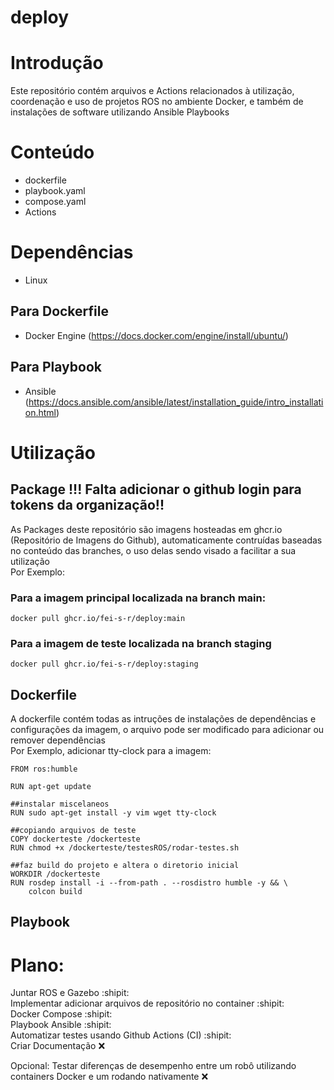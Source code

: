 # deploy

# Introdução  
Este repositório contém arquivos e Actions relacionados à utilização, coordenação e uso de projetos ROS no ambiente Docker, e também de instalações de software utilizando Ansible Playbooks  

# Conteúdo  

- dockerfile
- playbook.yaml
- compose.yaml
- Actions  

# Dependências
- Linux 
## Para Dockerfile
- Docker Engine (https://docs.docker.com/engine/install/ubuntu/)  
## Para Playbook
- Ansible (https://docs.ansible.com/ansible/latest/installation_guide/intro_installation.html)  
# Utilização
## Package !!! Falta adicionar o github login para tokens da organização!!
As Packages deste repositório são imagens hosteadas em ghcr.io (Repositório de Imagens do Github), automaticamente contruídas baseadas no conteúdo das branches, o uso delas sendo visado a facilitar a sua utilização  
Por Exemplo:
### Para a imagem principal localizada na branch main:
```
docker pull ghcr.io/fei-s-r/deploy:main
```
### Para a imagem de teste localizada na branch staging
```
docker pull ghcr.io/fei-s-r/deploy:staging
```
## Dockerfile
A dockerfile contém todas as intruções de instalações de dependências e configurações da imagem, o arquivo pode ser modificado para adicionar ou remover dependências  
Por Exemplo, adicionar tty-clock para a imagem:
```
FROM ros:humble

RUN apt-get update

##instalar miscelaneos
RUN sudo apt-get install -y vim wget tty-clock

##copiando arquivos de teste
COPY dockerteste /dockerteste
RUN chmod +x /dockerteste/testesROS/rodar-testes.sh

##faz build do projeto e altera o diretorio inicial
WORKDIR /dockerteste
RUN rosdep install -i --from-path . --rosdistro humble -y && \
    colcon build

```
## Playbook  

# Plano:

Juntar ROS e Gazebo  :shipit:    
Implementar adicionar arquivos de repositório no container :shipit:   
Docker Compose :shipit:  
Playbook Ansible :shipit:  
Automatizar testes usando Github Actions (CI) :shipit:  
Criar Documentação :x:

Opcional:
Testar diferenças de desempenho entre um robô utilizando containers Docker e um rodando nativamente :x:  
